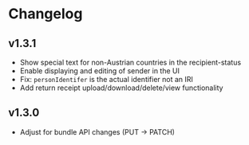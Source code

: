 # Changelog

## v1.3.1

* Show special text for non-Austrian countries in the recipient-status
* Enable displaying and editing of sender in the UI
* Fix: `personIdentifer` is the actual identifier not an IRI
* Add return receipt upload/download/delete/view functionality

## v1.3.0

* Adjust for bundle API changes (PUT -> PATCH)
